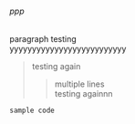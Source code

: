 ###### ppp
paragraph testing <br> yyyyyyyyyyyyyyyyyyyyyyyyyy
>testing again
>>multiple lines <br>
>>testing againnn
```
sample code
```